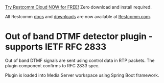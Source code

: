 
[Try Restcomm Cloud NOW for FREE!](https://www.restcomm.com/sign-up/) Zero download and install required.


All Restcomm [docs](https://www.restcomm.com/docs/) and [downloads](https://www.restcomm.com/downloads/) are now available at [Restcomm.com](https://www.restcomm.com).



# Out of band DTMF detector plugin - supports IETF RFC 2833

Out of band DTMF signals are sent using control data in RTP packets. The plugin component confirms to RFC 2833 spec.

Plugin is loaded into Media Server workspace using Spring Boot framework.
